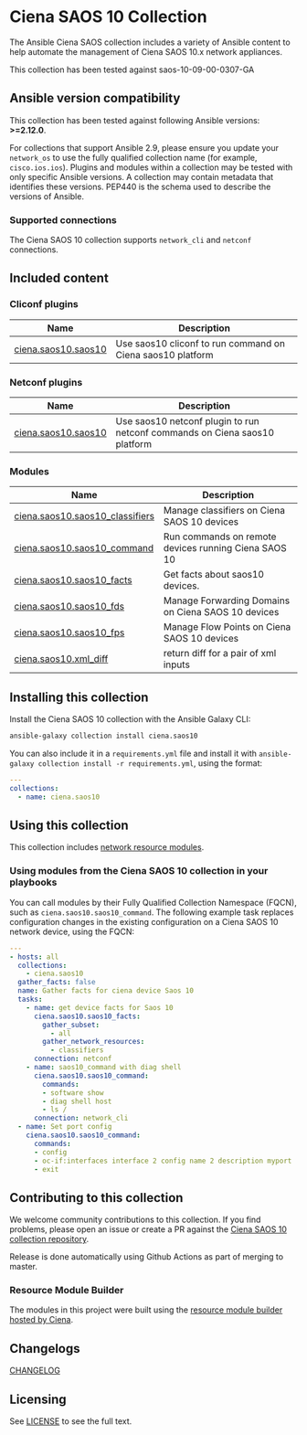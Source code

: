 # Ciena SAOS 10 Collection

The Ansible Ciena SAOS collection includes a variety of Ansible content to help automate the management of Ciena SAOS 10.x network appliances.

This collection has been tested against saos-10-09-00-0307-GA

<!--start requires_ansible-->
## Ansible version compatibility

This collection has been tested against following Ansible versions: **>=2.12.0**.

For collections that support Ansible 2.9, please ensure you update your `network_os` to use the
fully qualified collection name (for example, `cisco.ios.ios`).
Plugins and modules within a collection may be tested with only specific Ansible versions.
A collection may contain metadata that identifies these versions.
PEP440 is the schema used to describe the versions of Ansible.
<!--end requires_ansible-->

### Supported connections

The Ciena SAOS 10 collection supports `network_cli` and `netconf` connections.

## Included content

<!--start collection content-->
### Cliconf plugins
Name | Description
--- | ---
[ciena.saos10.saos10](https://github.com/ciena/ciena.saos10/blob/master/docs/ciena.saos10.saos10_cliconf.rst)|Use saos10 cliconf to run command on Ciena saos10 platform

### Netconf plugins
Name | Description
--- | ---
[ciena.saos10.saos10](https://github.com/ciena/ciena.saos10/blob/master/docs/ciena.saos10.saos10_netconf.rst)|Use saos10 netconf plugin to run netconf commands on Ciena saos10 platform

### Modules
Name | Description
--- | ---
[ciena.saos10.saos10_classifiers](https://github.com/ciena/ciena.saos10/blob/master/docs/ciena.saos10.saos10_classifiers_module.rst)|Manage classifiers on Ciena SAOS 10 devices
[ciena.saos10.saos10_command](https://github.com/ciena/ciena.saos10/blob/master/docs/ciena.saos10.saos10_command_module.rst)|Run commands on remote devices running Ciena SAOS 10
[ciena.saos10.saos10_facts](https://github.com/ciena/ciena.saos10/blob/master/docs/ciena.saos10.saos10_facts_module.rst)|Get facts about saos10 devices.
[ciena.saos10.saos10_fds](https://github.com/ciena/ciena.saos10/blob/master/docs/ciena.saos10.saos10_fds_module.rst)|Manage Forwarding Domains on Ciena SAOS 10 devices
[ciena.saos10.saos10_fps](https://github.com/ciena/ciena.saos10/blob/master/docs/ciena.saos10.saos10_fps_module.rst)|Manage Flow Points on Ciena SAOS 10 devices
[ciena.saos10.xml_diff](https://github.com/ciena/ciena.saos10/blob/master/docs/ciena.saos10.xml_diff_module.rst)|return diff for a pair of xml inputs

<!--end collection content-->

## Installing this collection

Install the Ciena SAOS 10 collection with the Ansible Galaxy CLI:

```bash
ansible-galaxy collection install ciena.saos10
```

You can also include it in a `requirements.yml` file and install it with `ansible-galaxy collection install -r requirements.yml`, using the format:

```yaml
---
collections:
  - name: ciena.saos10
```

## Using this collection

This collection includes [network resource modules](https://docs.ansible.com/ansible/latest/network/user_guide/network_resource_modules.html).

### Using modules from the Ciena SAOS 10 collection in your playbooks

You can call modules by their Fully Qualified Collection Namespace (FQCN), such as `ciena.saos10.saos10_command`.
The following example task replaces configuration changes in the existing configuration on a Ciena SAOS 10 network device, using the FQCN:

```yaml
---
- hosts: all
  collections:
    - ciena.saos10
  gather_facts: false
  name: Gather facts for ciena device Saos 10
  tasks:
    - name: get device facts for Saos 10
      ciena.saos10.saos10_facts:
        gather_subset:
          - all
        gather_network_resources:
          - classifiers
      connection: netconf
    - name: saos10_command with diag shell
      ciena.saos10.saos10_command:
        commands:
        - software show
        - diag shell host
        - ls /
      connection: network_cli
  - name: Set port config
    ciena.saos10.saos10_command:
      commands:
      - config
      - oc-if:interfaces interface 2 config name 2 description myport
      - exit
```

## Contributing to this collection

We welcome community contributions to this collection. If you find problems, please open an issue or create a PR against the [Ciena SAOS 10 collection repository](https://github.com/ciena/ciena.saos10).

Release is done automatically using Github Actions as part of merging to master.

### Resource Module Builder

The modules in this project were built using the [resource module builder hosted by Ciena](https://github.com/ciena/resource_module_builder).

## Changelogs

[CHANGELOG](CHANGELOG.md)

## Licensing

See [LICENSE](LICENSE) to see the full text.
